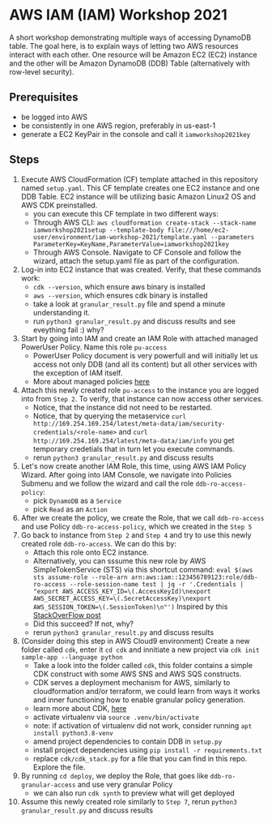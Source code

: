 # AWS IAM (IAM) Workshop 2021
A short workshop demonstrating multiple ways of accessing DynamoDB table.
The goal here, is to explain ways of letting two AWS resources interact with each other. One resource will be
Amazon EC2 (EC2) instance and the other will be Amazon DynamoDB (DDB) Table (alternatively with row-level security).

## Prerequisites
* be logged into AWS
* be consistently in one AWS region, preferably in us-east-1
* generate a EC2 KeyPair in the console and call it `iamworkshop2021key`

## Steps
1. Execute AWS CloudFormation (CF) template attached in this repository named `setup.yaml`. This CF template creates one EC2 instance and one DDB Table. EC2 instance will be utilizing basic Amazon Linux2 OS and AWS CDK preinstalled.
    * you can execute this CF template in two different ways:
    * Through AWS CLI: `aws cloudformation create-stack --stack-name iamworkshop2021setup --template-body file:///home/ec2-user/environment/iam-workshop-2021/template.yaml --parameters ParameterKey=KeyName,ParameterValue=iamworkshop2021key`
    * Through AWS Console. Navigate to CF Console and follow the wizard, attach the setup.yaml file as part of the configuration.
2. Log-in into EC2 instance that was created. Verify, that these commands work:
    * `cdk --version`, which ensure aws binary is installed
    * `aws --version`, which ensures cdk binary is installed
    * take a look at `granular_result.py` file and spend a minute understanding it.
    * run `python3 granular_result.py` and discuss results and see eveything fail :) why?
3. Start by going into IAM and create an IAM Role with attached managed PowerUser Policy. Name this role `pu-access`
    * PowerUser Policy document is very powerfull and will initially let us access not only DDB (and all its content) but all other services with the exception of IAM itself.
    * More about managed policies [here](https://docs.aws.amazon.com/IAM/latest/UserGuide/access_policies_managed-vs-inline.html#aws-managed-policies)
4. Attach this newly created role `pu-access` to the instance you are logged into from `Step 2`. To verify, that instance can now access other services.
    * Notice, that the instance did not need to be restarted.
    * Notice, that by querying the metaservice `curl http://169.254.169.254/latest/meta-data/iam/security-credentials/<role-name>` and `curl http://169.254.169.254/latest/meta-data/iam/info` you get temporary credetials that in turn let you execute commands.
    * rerun `python3 granular_result.py` and discuss results
5. Let's now create another IAM Role, this time, using AWS IAM Policy Wizard. After going into IAM Console, we navigate into Policies Submenu and we follow the wizard and call the role `ddb-ro-access-policy`:
    * pick `DynamoDB` as a `Service` 
    * pick `Read` as an `Action`
6. After we create the policy, we create the Role, that we call `ddb-ro-access` and use Policy `ddb-ro-access-policy`, which we created in the `Step 5`
7. Go back to instance from `Step 2` and `Step 4` and try to use this newly created role `ddb-ro-access`. We can do this by:
    * Attach this role onto EC2 instance.
    * Alternatively, you can sssume this new role by AWS SimpleTokenService (STS) via this shortcut command: 
    `eval $(aws sts assume-role --role-arn arn:aws:iam::123456789123:role/ddb-ro-access --role-session-name test | jq -r '.Credentials | "export AWS_ACCESS_KEY_ID=\(.AccessKeyId)\nexport AWS_SECRET_ACCESS_KEY=\(.SecretAccessKey)\nexport AWS_SESSION_TOKEN=\(.SessionToken)\n"')`
    Inspired by this [StackOverFlow post](https://stackoverflow.com/questions/63241009/aws-sts-assume-role-in-one-command)
    * Did this succeed? If not, why?
    * rerun `python3 granular_result.py` and discuss results
8. (Consider doing this step in AWS Cloud9 environment) Create a new folder called `cdk`, enter it `cd cdk` and innitiate a new project via `cdk init sample-app --language python` 
    * Take a look into the folder called `cdk`, this folder contains a simple CDK construct with some AWS SNS and AWS SQS constructs.
    * CDK serves a deployment mechanism for AWS, similarly to cloudformation and/or terraform, we could learn from ways it works and inner functioning how to enable granular policy generation. 
    * learn more about CDK, [here](https://aws.amazon.com/cdk/)
    * activate virtualenv via `source .venv/bin/activate` 
    * note: if activation of virtualenv did not work, consider running `apt install python3.8-venv`
    * amend project dependencies to contain DDB in `setup.py` 
    * install project dependencies using `pip install -r requirements.txt`
    * replace `cdk/cdk_stack.py` for a file that you can find in this repo. Explore the file.
9. By running `cd deploy`, we deploy the Role, that goes like `ddb-ro-granular-access` and use very granular Policy
    * we can also run `cdk synth` to preview what will get deployed
10. Assume this newly created role similarly to `Step 7`, rerun `python3 granular_result.py` and discuss results
